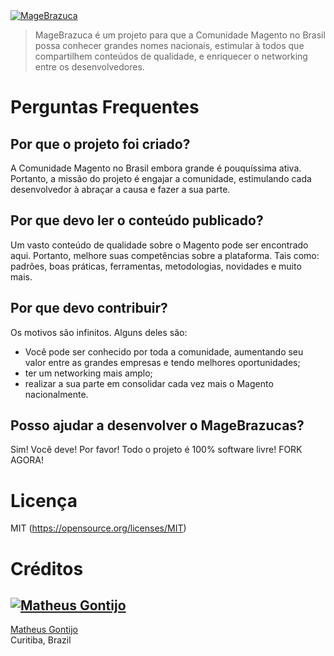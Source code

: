 <a href="http://magebrazuca.com/">
	<img src="blob:https%3A//drive.google.com/4773ced8-59a0-4da7-b8ab-27190d593995" alt="MageBrazuca">
</a>

> MageBrazuca é um projeto para que a Comunidade Magento no Brasil possa conhecer grandes nomes nacionais, estimular à todos que compartilhem conteúdos de qualidade, e enriquecer o networking entre os desenvolvedores.



# Perguntas Frequentes

## Por que o projeto foi criado?

A Comunidade Magento no Brasil embora grande é pouquíssima ativa. Portanto, a missão do projeto é engajar a comunidade, estimulando cada desenvolvedor à abraçar a causa e fazer a sua parte.

## Por que devo ler o conteúdo publicado?

Um vasto conteúdo de qualidade sobre o Magento pode ser encontrado aqui. Portanto, melhore suas competências sobre a plataforma. Tais como: padrões, boas práticas, ferramentas, metodologias, novidades e muito mais.


## Por que devo contribuir?

Os motivos são infinitos. Alguns deles são:

- Você pode ser conhecido por toda a comunidade, aumentando seu valor entre as grandes empresas e tendo melhores oportunidades;
- ter um networking mais amplo;
- realizar a sua parte em consolidar cada vez mais o Magento nacionalmente.



## Posso ajudar a desenvolver o MageBrazucas?

Sim! Você deve! Por favor!
Todo o projeto é 100% software livre! FORK AGORA!


# Licença

MIT (https://opensource.org/licenses/MIT)

# Créditos
[![Matheus Gontijo](https://avatars1.githubusercontent.com/u/3246183?s=100)](https://github.com/matheusgontijo)
---
[Matheus Gontijo](https://github.com/matheusgontijo)<br>Curitiba, Brazil
